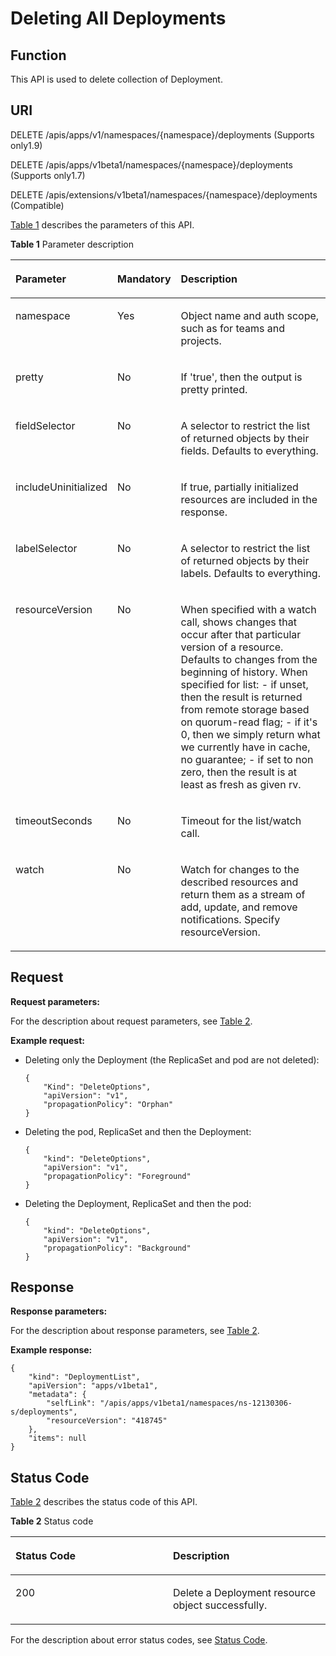 # Deleting All Deployments<a name="cce_02_0122"></a>

## Function<a name="section58759520"></a>

This API is used to delete collection of Deployment.

## URI<a name="section59073635"></a>

DELETE /apis/apps/v1/namespaces/\{namespace\}/deployments \(Supports only1.9\)

DELETE /apis/apps/v1beta1/namespaces/\{namespace\}/deployments \(Supports only1.7\)

DELETE /apis/extensions/v1beta1/namespaces/\{namespace\}/deployments \(Compatible\)

[Table 1](#d0e35322)  describes the parameters of this API.

**Table  1**  Parameter description

<a name="d0e35322"></a>
<table><thead align="left"><tr id="row32289194"><th class="cellrowborder" valign="top" width="22.45%" id="mcps1.2.4.1.1"><p id="p65652297517"><a name="p65652297517"></a><a name="p65652297517"></a>Parameter</p>
</th>
<th class="cellrowborder" valign="top" width="16.33%" id="mcps1.2.4.1.2"><p id="p165661629135114"><a name="p165661629135114"></a><a name="p165661629135114"></a>Mandatory</p>
</th>
<th class="cellrowborder" valign="top" width="61.22%" id="mcps1.2.4.1.3"><p id="p14567629115114"><a name="p14567629115114"></a><a name="p14567629115114"></a>Description</p>
</th>
</tr>
</thead>
<tbody><tr id="row60766168"><td class="cellrowborder" valign="top" width="22.45%" headers="mcps1.2.4.1.1 "><p id="p23112558"><a name="p23112558"></a><a name="p23112558"></a>namespace</p>
</td>
<td class="cellrowborder" valign="top" width="16.33%" headers="mcps1.2.4.1.2 "><p id="p60177946"><a name="p60177946"></a><a name="p60177946"></a>Yes</p>
</td>
<td class="cellrowborder" valign="top" width="61.22%" headers="mcps1.2.4.1.3 "><p id="p42575425"><a name="p42575425"></a><a name="p42575425"></a>Object name and auth scope, such as for teams and projects.</p>
</td>
</tr>
<tr id="row47634511"><td class="cellrowborder" valign="top" width="22.45%" headers="mcps1.2.4.1.1 "><p id="p33190205"><a name="p33190205"></a><a name="p33190205"></a>pretty</p>
</td>
<td class="cellrowborder" valign="top" width="16.33%" headers="mcps1.2.4.1.2 "><p id="p4052059"><a name="p4052059"></a><a name="p4052059"></a>No</p>
</td>
<td class="cellrowborder" valign="top" width="61.22%" headers="mcps1.2.4.1.3 "><p id="p59781329"><a name="p59781329"></a><a name="p59781329"></a>If 'true', then the output is pretty printed.</p>
</td>
</tr>
<tr id="row1161053"><td class="cellrowborder" valign="top" width="22.45%" headers="mcps1.2.4.1.1 "><p id="p26936459"><a name="p26936459"></a><a name="p26936459"></a>fieldSelector</p>
</td>
<td class="cellrowborder" valign="top" width="16.33%" headers="mcps1.2.4.1.2 "><p id="p34369574"><a name="p34369574"></a><a name="p34369574"></a>No</p>
</td>
<td class="cellrowborder" valign="top" width="61.22%" headers="mcps1.2.4.1.3 "><p id="p32472085"><a name="p32472085"></a><a name="p32472085"></a>A selector to restrict the list of returned objects by their fields. Defaults to everything.</p>
</td>
</tr>
<tr id="row23813312"><td class="cellrowborder" valign="top" width="22.45%" headers="mcps1.2.4.1.1 "><p id="p49830089"><a name="p49830089"></a><a name="p49830089"></a>includeUninitialized</p>
</td>
<td class="cellrowborder" valign="top" width="16.33%" headers="mcps1.2.4.1.2 "><p id="p9705370"><a name="p9705370"></a><a name="p9705370"></a>No</p>
</td>
<td class="cellrowborder" valign="top" width="61.22%" headers="mcps1.2.4.1.3 "><p id="p28784318"><a name="p28784318"></a><a name="p28784318"></a>If true, partially initialized resources are included in the response.</p>
</td>
</tr>
<tr id="row57732278"><td class="cellrowborder" valign="top" width="22.45%" headers="mcps1.2.4.1.1 "><p id="p45802961"><a name="p45802961"></a><a name="p45802961"></a>labelSelector</p>
</td>
<td class="cellrowborder" valign="top" width="16.33%" headers="mcps1.2.4.1.2 "><p id="p19052373"><a name="p19052373"></a><a name="p19052373"></a>No</p>
</td>
<td class="cellrowborder" valign="top" width="61.22%" headers="mcps1.2.4.1.3 "><p id="p66847208"><a name="p66847208"></a><a name="p66847208"></a>A selector to restrict the list of returned objects by their labels. Defaults to everything.</p>
</td>
</tr>
<tr id="row64753968"><td class="cellrowborder" valign="top" width="22.45%" headers="mcps1.2.4.1.1 "><p id="p10580064"><a name="p10580064"></a><a name="p10580064"></a>resourceVersion</p>
</td>
<td class="cellrowborder" valign="top" width="16.33%" headers="mcps1.2.4.1.2 "><p id="p51678836"><a name="p51678836"></a><a name="p51678836"></a>No</p>
</td>
<td class="cellrowborder" valign="top" width="61.22%" headers="mcps1.2.4.1.3 "><p id="p25236181"><a name="p25236181"></a><a name="p25236181"></a>When specified with a watch call, shows changes that occur after that particular version of a resource. Defaults to changes from the beginning of history. When specified for list: - if unset, then the result is returned from remote storage based on quorum-read flag; - if it's 0, then we simply return what we currently have in cache, no guarantee; - if set to non zero, then the result is at least as fresh as given rv.</p>
</td>
</tr>
<tr id="row25799037"><td class="cellrowborder" valign="top" width="22.45%" headers="mcps1.2.4.1.1 "><p id="p9347259"><a name="p9347259"></a><a name="p9347259"></a>timeoutSeconds</p>
</td>
<td class="cellrowborder" valign="top" width="16.33%" headers="mcps1.2.4.1.2 "><p id="p18930554"><a name="p18930554"></a><a name="p18930554"></a>No</p>
</td>
<td class="cellrowborder" valign="top" width="61.22%" headers="mcps1.2.4.1.3 "><p id="p56979938"><a name="p56979938"></a><a name="p56979938"></a>Timeout for the list/watch call.</p>
</td>
</tr>
<tr id="row43057396"><td class="cellrowborder" valign="top" width="22.45%" headers="mcps1.2.4.1.1 "><p id="p65097067"><a name="p65097067"></a><a name="p65097067"></a>watch</p>
</td>
<td class="cellrowborder" valign="top" width="16.33%" headers="mcps1.2.4.1.2 "><p id="p38371103"><a name="p38371103"></a><a name="p38371103"></a>No</p>
</td>
<td class="cellrowborder" valign="top" width="61.22%" headers="mcps1.2.4.1.3 "><p id="p21051639"><a name="p21051639"></a><a name="p21051639"></a>Watch for changes to the described resources and return them as a stream of add, update, and remove notifications. Specify resourceVersion.</p>
</td>
</tr>
</tbody>
</table>

## Request<a name="section61900675"></a>

**Request parameters:**

For the description about request parameters, see  [Table 2](deleting-a-daemonset.md#table191461259175715).

**Example request:**

-   Deleting only the Deployment \(the ReplicaSet and pod are not deleted\):

    ```
    {
        "Kind": "DeleteOptions",
        "apiVersion": "v1",
        "propagationPolicy": "Orphan"
    }
    ```

-   Deleting the pod, ReplicaSet and then the Deployment:

    ```
    {
        "kind": "DeleteOptions",
        "apiVersion": "v1",
        "propagationPolicy": "Foreground"
    }
    ```

-   Deleting the Deployment, ReplicaSet and then the pod:

    ```
    {
        "kind": "DeleteOptions",
        "apiVersion": "v1",
        "propagationPolicy": "Background"
    }
    ```


## Response<a name="section20235168"></a>

**Response parameters:**

For the description about response parameters, see  [Table 2](creating-a-deployment.md#table12862324102610).

**Example response:**

```
{
    "kind": "DeploymentList",
    "apiVersion": "apps/v1beta1",
    "metadata": {
        "selfLink": "/apis/apps/v1beta1/namespaces/ns-12130306-s/deployments",
        "resourceVersion": "418745"
    },
    "items": null
}
```

## Status Code<a name="section47898787"></a>

[Table 2](#d0e35450)  describes the status code of this API.

**Table  2**  Status code

<a name="d0e35450"></a>
<table><thead align="left"><tr id="row7535426"><th class="cellrowborder" valign="top" width="50%" id="mcps1.2.3.1.1"><p id="p6389758"><a name="p6389758"></a><a name="p6389758"></a>Status Code</p>
</th>
<th class="cellrowborder" valign="top" width="50%" id="mcps1.2.3.1.2"><p id="p47808350"><a name="p47808350"></a><a name="p47808350"></a>Description</p>
</th>
</tr>
</thead>
<tbody><tr id="row47271114"><td class="cellrowborder" valign="top" width="50%" headers="mcps1.2.3.1.1 "><p id="p3755051"><a name="p3755051"></a><a name="p3755051"></a>200</p>
</td>
<td class="cellrowborder" valign="top" width="50%" headers="mcps1.2.3.1.2 "><p id="p35723753"><a name="p35723753"></a><a name="p35723753"></a>Delete a Deployment resource object successfully.</p>
</td>
</tr>
</tbody>
</table>

For the description about error status codes, see  [Status Code](status-code.md).


